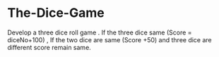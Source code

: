 # The-Dice-Game
Develop a three dice roll game . If the three dice same (Score = diceNo+100) , If the two dice are same (Score +50) and three dice are different score remain same.
